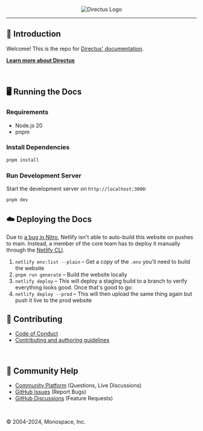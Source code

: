 <p align="center"><img alt="Directus Logo" src="https://user-images.githubusercontent.com/522079/158864859-0fbeae62-9d7a-4619-b35e-f8fa5f68e0c8.png"></p>

---

## 🐰 Introduction

Welcome! This is the repo for [Directus' documentation](https://docs.directus.io).

**[Learn more about Directus](https://directus.io)**

<br />

## 🖥️ Running the Docs

### Requirements

- Node.js 20
- pnpm

### Install Dependencies

```bash
pnpm install
```

### Run Development Server

Start the development server on `http://localhost:3000`:

```bash
pnpm dev
```

## ☁️ Deploying the Docs

Due to [a bug in Nitro](https://github.com/nitrojs/nitro/issues/1484), Netlify isn't able to
auto-build this website on pushes to main. Instead, a member of the core team has to deploy it
manually through the [Netlify CLI](https://docs.netlify.com/cli/get-started/).

1. `netlify env:list --plain` – Get a copy of the `.env` you'll need to build the website
1. `pnpm run generate` – Build the website locally
1. `netlify deploy` – This will deploy a staging build to a branch to verify everything looks good.
   Once that's good to go:
1. `netlify deploy --prod` – This will then upload the same thing again but push it live to the prod
   website

## 🚀 Contributing

- [Code of Conduct](https://directus.io/docs/community/overview/conduct)
- [Contributing and authoring guidelines](https://directus.io/docs/community/contribution/documentation)

<br />

## 🤔 Community Help

- [Community Platform](https://community.directus.io) (Questions, Live Discussions)
- [GitHub Issues](https://github.com/directus/docs/issues) (Report Bugs)
- [GitHub Discussions](https://github.com/directus/docs/discussions) (Feature Requests)

<br />

© 2004-2024, Monospace, Inc.
